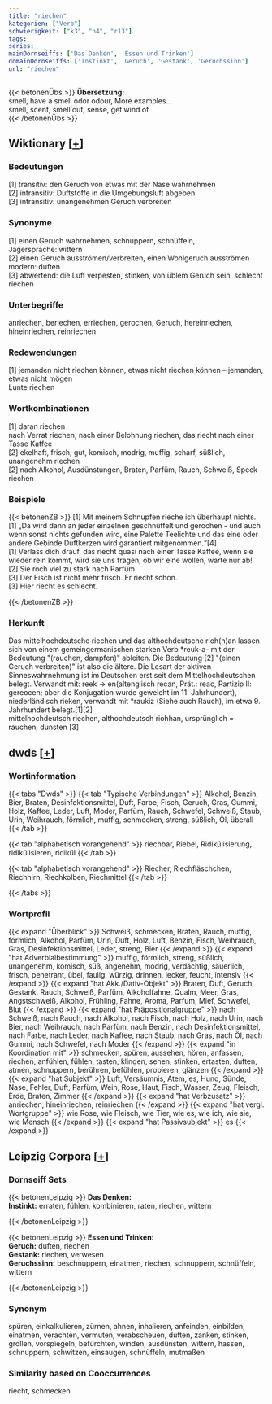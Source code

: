 ```yaml
---
title: "riechen"
kategorien: ["Verb"]
schwierigkeit: ["k3", "h4", "r13"]
tags:
series:
mainDornseiffs: ['Das Denken', 'Essen und Trinken']
domainDornseiffs: ['Instinkt', 'Geruch', 'Gestank', 'Geruchssinn']
url: "riechen"
---
```


{{< betonenÜbs >}}
**Übersetzung:**  
smell, have a smell odor odour, More examples...  
smell, scent, smell out, sense, get wind of  
{{< /betonenÜbs >}}

## Wiktionary [[+](https://de.wiktionary.org/wiki/riechen)]

### Bedeutungen
[1] transitiv: den Geruch von etwas mit der Nase wahrnehmen  
[2] intransitiv: Duftstoffe in die Umgebungsluft abgeben  
[3] intransitiv: unangenehmen Geruch verbreiten  

### Synonyme
[1] einen Geruch wahrnehmen, schnuppern, schnüffeln,  
Jägersprache: wittern  
[2] einen Geruch ausströmen/verbreiten, einen Wohlgeruch ausströmen  
modern: duften  
[3] abwertend: die Luft verpesten, stinken, von üblem Geruch sein, schlecht riechen  

### Unterbegriffe
anriechen, beriechen, erriechen, gerochen, Geruch, hereinriechen, hineinriechen, reinriechen  

### Redewendungen
[1] jemanden nicht riechen können, etwas nicht riechen können – jemanden, etwas nicht mögen  
Lunte riechen  

### Wortkombinationen
[1] daran riechen  
nach Verrat riechen, nach einer Belohnung riechen, das riecht nach einer Tasse Kaffee  
[2] ekelhaft, frisch, gut, komisch, modrig, muffig, scharf, süßlich, unangenehm riechen  
[2] nach Alkohol, Ausdünstungen, Braten, Parfüm, Rauch, Schweiß, Speck riechen  

### Beispiele
{{< betonenZB >}}
[1] Mit meinem Schnupfen rieche ich überhaupt nichts.  
[1] „Da wird dann an jeder einzelnen geschnüffelt und gerochen - und auch wenn sonst nichts gefunden wird, eine Palette Teelichte und das eine oder andere Gebinde Duftkerzen wird garantiert mitgenommen.“[4]  
[1] Verlass dich drauf, das riecht quasi nach einer Tasse Kaffee, wenn sie wieder rein kommt, wird sie uns fragen, ob wir eine wollen, warte nur ab!  
[2] Sie roch viel zu stark nach Parfüm.  
[3] Der Fisch ist nicht mehr frisch. Er riecht schon.  
[3] Hier riecht es schlecht.  

{{< /betonenZB >}}
### Herkunft
Das mittelhochdeutsche riechen und das althochdeutsche rioh(h)an lassen sich von einem gemeingermanischen starken Verb *reuk-a- mit der Bedeutung "(rauchen, dampfen)" ableiten. Die Bedeutung [2] "(einen Geruch verbreiten)" ist also die ältere. Die Lesart der aktiven Sinneswahrnehmung ist im Deutschen erst seit dem Mittelhochdeutschen belegt. Verwandt mit: reek → en(altenglisch re<o>can, Prät.: reac, Partizip II: gereocen; aber die Konjugation wurde geweicht im 11. Jahrhundert), niederländisch rieken, verwandt mit *raukiz (Siehe auch Rauch), im etwa 9. Jahrhundert belegt.[1][2]  
mittelhochdeutsch riechen, althochdeutsch riohhan, ursprünglich = rauchen, dunsten [3]  



## dwds [[+](https://www.dwds.de/wb/riechen)]

### Wortinformation
{{< tabs "Dwds" >}}
{{< tab "Typische Verbindungen" >}}
Alkohol, Benzin, Bier, Braten, Desinfektionsmittel, Duft, Farbe, Fisch, Geruch, Gras, Gummi, Holz, Kaffee, Leder, Luft, Moder, Parfüm, Rauch, Schwefel, Schweiß, Staub, Urin, Weihrauch, förmlich, muffig, schmecken, streng, süßlich, Öl, überall
{{< /tab >}}

{{< tab "alphabetisch vorangehend" >}}
riechbar, Riebel, Ridikülisierung, ridikülisieren, ridikül
{{< /tab >}}

{{< tab "alphabetisch vorangehend" >}}
Riecher, Riechfläschchen, Riechhirn, Riechkolben, Riechmittel
{{< /tab >}}

{{< /tabs >}}

### Wortprofil
{{< expand "Überblick" >}} Schweiß, schmecken, Braten, Rauch, muffig, förmlich, Alkohol, Parfüm, Urin, Duft, Holz, Luft, Benzin, Fisch, Weihrauch, Gras, Desinfektionsmittel, Leder, streng, Bier {{< /expand >}}
{{< expand "hat Adverbialbestimmung" >}} muffig, förmlich, streng, süßlich, unangenehm, komisch, süß, angenehm, modrig, verdächtig, säuerlich, frisch, penetrant, übel, faulig, würzig, drinnen, lecker, feucht, intensiv {{< /expand >}}
{{< expand "hat Akk./Dativ-Objekt" >}} Braten, Duft, Geruch, Gestank, Rauch, Schweiß, Parfüm, Alkoholfahne, Qualm, Meer, Gras, Angstschweiß, Alkohol, Frühling, Fahne, Aroma, Parfum, Mief, Schwefel, Blut {{< /expand >}}
{{< expand "hat Präpositionalgruppe" >}} nach Schweiß, nach Rauch, nach Alkohol, nach Fisch, nach Holz, nach Urin, nach Bier, nach Weihrauch, nach Parfüm, nach Benzin, nach Desinfektionsmittel, nach Farbe, nach Leder, nach Kaffee, nach Staub, nach Gras, nach Öl, nach Gummi, nach Schwefel, nach Moder {{< /expand >}}
{{< expand "in Koordination mit" >}} schmecken, spüren, aussehen, hören, anfassen, riechen, anfühlen, fühlen, tasten, klingen, sehen, stinken, ertasten, duften, atmen, schnuppern, berühren, befühlen, probieren, glänzen {{< /expand >}}
{{< expand "hat Subjekt" >}} Luft, Versäumnis, Atem, es, Hund, Sünde, Nase, Fehler, Duft, Parfüm, Wein, Rose, Haut, Fisch, Wasser, Zeug, Fleisch, Erde, Braten, Zimmer {{< /expand >}}
{{< expand "hat Verbzusatz" >}} anriechen, hineinriechen, reinriechen {{< /expand >}}
{{< expand "hat vergl. Wortgruppe" >}} wie Rose, wie Fleisch, wie Tier, wie es, wie ich, wie sie, wie Mensch {{< /expand >}}
{{< expand "hat Passivsubjekt" >}} es {{< /expand >}}

## Leipzig Corpora [[+](https://corpora.uni-leipzig.de/en/res?word=riechen&corpusId=deu_newscrawl-public_2018)]

### Dornseiff Sets
{{< betonenLeipzig >}}
**Das Denken:**  
**Instinkt:** erraten, fühlen, kombinieren, raten, riechen, wittern  

{{< /betonenLeipzig >}}


{{< betonenLeipzig >}}
**Essen und Trinken:**  
**Geruch:** duften, riechen  
**Gestank:** riechen, verwesen  
**Geruchssinn:** beschnuppern, einatmen, riechen, schnuppern, schnüffeln, wittern  

{{< /betonenLeipzig >}}

### Synonym
spüren, einkalkulieren, zürnen, ahnen, inhalieren, anfeinden, einbilden, einatmen, verachten, vermuten, verabscheuen, duften, zanken, stinken, grollen, vorspiegeln, befürchten, winden, ausdünsten, wittern, hassen, schnuppern, schwitzen, einsaugen, schnüffeln, mutmaßen


### Similarity based on Cooccurrences
riecht, schmecken

